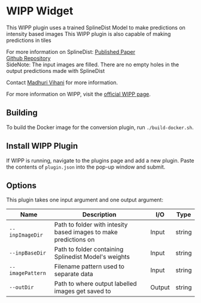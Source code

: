 # WIPP Widget

This WIPP plugin uses a trained SplineDist Model to make predictions on intensity based images
This WIPP plugin is also capable of making predictions in tiles

For more information on SplineDist:
[Published Paper](https://www.biorxiv.org/content/10.1101/2020.10.27.357640v1)  
[Github Repository](https://github.com/uhlmanngroup/splinedist)  
SideNote: The input images are filled.  There are no empty holes in the output predictions made with SplineDist

Contact [Madhuri Vihani](madhuri.vihani@axleinfo.com) for more information.

For more information on WIPP, visit the [official WIPP page](https://isg.nist.gov/deepzoomweb/software/wipp).

## Building

To build the Docker image for the conversion plugin, run
`./build-docker.sh`.

## Install WIPP Plugin

If WIPP is running, navigate to the plugins page and add a new plugin. Paste the contents of `plugin.json` into the pop-up window and submit.

## Options

This plugin takes one input argument and one output argument:

| Name             | Description                                                      | I/O    | Type   |
|------------------|------------------------------------------------------------------|--------|--------|
| `--inpImageDir`  | Path to folder with intesity based images to make predictions on | Input  | string |
| `--inpBaseDir`   | Path to folder containing Splinedist Model's weights             | Input  | string |
| `--imagePattern` | Filename pattern used to separate data                           | Input  | string |
| `--outDir`       | Path to where output labelled images get saved to                | Output | string |
